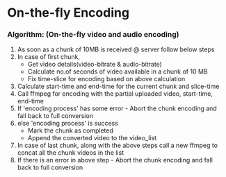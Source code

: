 On-the-fly Encoding
==========================

### Algorithm: (On-the-fly video and audio encoding)

1. As soon as a chunk of 10MB is received @ server follow below steps
2. In case of first chunk,
    - Get video details(video-bitrate & audio-bitrate) 
    - Calculate no.of seconds of video available in a chunk of 10 MB
    - Fix time-slice for encoding based on above calculation
3. Calculate start-time and end-time for the current chunk and slice-time
4. Call ffmpeg for encoding with the partial uploaded video, start-time, end-time
5. If 'encoding process' has some error - Abort the chunk encoding and fall back to full conversion
6. else 'encoding process' is success
    - Mark the chunk as completed
    - Append the converted video to the video_list
7. In case of last chunk, along with the above steps call a new ffmpeg to concat all the chunk videos in the list
8. If there is an error in above step - Abort the chunk encoding and fall back to full conversion
